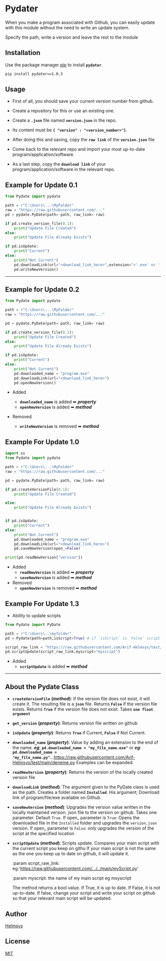 # Pydater

When you make a program associated with Github, you can easily update with this module without the need to write an update system.

Specify the path, write a version and leave the rest to the module

## Installation

Use the package manager [pip](https://pip.pypa.io/en/stable/) to install **`pydater`**.

```bash
pip install pydater==1.0.3
```

## Usage

- First of all, you should save your current version number from github.

- Create a repository for this or use an existing one.

- Create a **`.json`** file named **`version.json`** in the repo.

- Its content must be **`{ "version" : "<version_number>"}`**.

- After doing this and saving, copy the **`raw link`** of the **`version.json`** file

- Come back to the relevant repo and import your most up-to-date program/application/software.

- As a last step, copy the **`download link`** of your program/application/software in the relevant repo.

## Example for Update 0.1
```python
from Pydate import pydate

path = r"C:\Users\...\MyFolder"
raw = "https://raw.githubusercontent.com/..."
pd = pydate.PyDate(path= path, raw_link= raw)

if pd.create_version_file(0.1):
    print("Update File Created")
else:
    print("Update File Already Exists")

if pd.isUpdate:
    print("Current")
else:
    print("Not Current")
    pd.downloadLink(url="<download_link_here>",extension="<'.exe' or '.pdf' or '.py' or 'bla_bla'>")
    pd.writeNewVersion()
```
---
## Example for Update 0.2
```python
from Pydate import pydate

path = r"C:\Users\...\MyFolder"
raw = "https://raw.githubusercontent.com/..."

pd = pydate.PyDate(path= path, raw_link= raw)

if pd.create_version_file(0.1):
    print("Update File Created")
else:
    print("Update File Already Exists")

if pd.isUpdate:
    print("Current")
else:
    print("Not Current")
    pd.downloaded_name = "program.exe"
    pd.downloadLink(url="<download_link_here>")
    pd.openNewVersion()
```
- Added
  * **`downloaded_name`** is added ➥ **_property_**
  * **`openNewVersion`**  is added ➥ **_method_**

- Removed
  * **`writeNewVersion`** is removed ➥ **_method_**
## Example For Update 1.0
```python
import os
from Pydate import pydate

path = r"C:\Users\...\MyFolder"
raw = "https://raw.githubusercontent.com/..."

pd = pydate.PyDate(path= path, raw_link= raw)

if pd.createVersionFile(0.1):
    print("Update File Created")

else:
    print("Update File Already Exists")


if pd.isUpdate:
    print("Current")
else:
    print("Not Current")
    pd.downloaded_name = "program.exe"
    pd.downloadLink(url="<download_link_here>")
    pd.saveNewVersion(open_=False)

print(pd.readNewVersion["version"])
```
- Added
  * **`readNewVersion`** is added ➥ **_property_**
  * **`saveNewVersion`** is added ➥ **_method_**
- Removed
  * **`openNewVersion`** is removed  ➥ **_method_**

## Example For Update 1.3

* Ability to update scripts
```python
from Pydate import PyDate

path = r"C:\Users\..\myfolder"
pd = Pydate(path=path,isScript=True) # if `isScript` is `False` script update cannot be used 

script_raw_link = "https://raw.githubusercontent.com/Arif-Helmsys/test/main/deneme.py" # The content in the link is an updated script 
pd.scriptUpdate(script_raw_link,myscript="myscript")
```
* Added
  * **`scriptUpdate`** is added ➥ **_method_**
---
## About the **Pydate** Class

* **`createVersionFile`** **(_method_)**: If the version file does not exist, it will create it. The resulting file is a **`json`** file. Returns **`False`** if the version file exists. Returns **`True`** if the version file does not exist. Takes **`one float argument`**

* **`get_version`** **(_property_)**: Returns version file written on github

* **`isUpdate`** **(_property_)**: Returns **`True`** if Current, **`False`** if Not Current.

* **`downloaded_name`** **(_property_)**: Value by adding an extension to the end of the name.  **_eg_**: **`pd.downloaded_name = "my_file_name.exe"`** or **_eg_**: **`pd.downloaded_name = "my_file_name.py"`**...https://raw.githubusercontent.com/Arif-Helmsys/test/main/deneme.py Examples can be expanded.

* **`readNewVersion`** **(_property_)**: Returns the version of the locally created version file

* **`downloadLink`** **(_method_)**: The argument given to the PyDate class is used as the path. Creates a folder named **`Installed`**. His argument; Download link of program/file/exe available on Github.

* **`saveNewVersion`** **(_method_)**: Upgrades the version value written in the locally maintained version. json file to the version on github. Takes one parameter. Default `True`. If open_ parameter is `True`: Opens the downloaded file in the `Installed` folder and upgrades the `version.json` version. If open_ parameter is `False`: only upgrades the version of the script at the specified location

* **`scriptUpdate`** **(_method_)**: Scripts update. Compares your main script with the current script you keep on githu If your main script is not the same as the one you keep up to date on github, it will update it.

    :param script_raw_link: eg:'https://raw.githubusercontent.com/.../../main/myScript.py'

    :param myscript: the name of my main script eg msyscript

    The method returns a bool value. If True, it is up to date. If False, it is not up-to-date. If false, change your script and write your script on github so that your relevant main script will be updated.

## Author
[Helmsys](https://github.com/Arif-Helmsys)

## License
[MIT](https://choosealicense.com/licenses/mit/)
